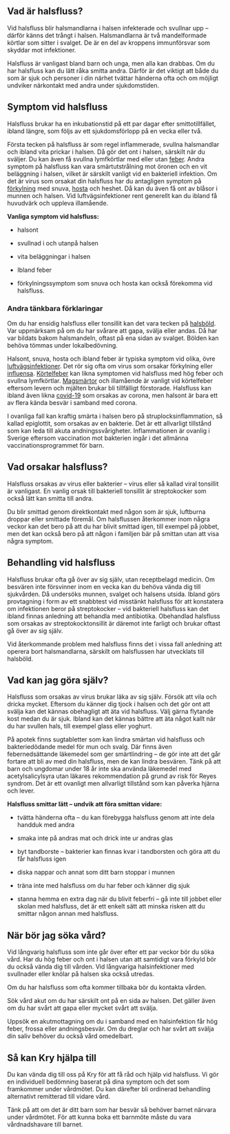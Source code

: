 Vad är halsfluss?
-----------------

Vid halsfluss blir halsmandlarna i halsen infekterade och svullnar upp – därför känns det trångt i halsen. Halsmandlarna är två mandelformade körtlar som sitter i svalget. De är en del av kroppens immunförsvar som skyddar mot infektioner.

Halsfluss är vanligast bland barn och unga, men alla kan drabbas. Om du har halsfluss kan du lätt råka smitta andra. Därför är det viktigt att både du som är sjuk och personer i din närhet tvättar händerna ofta och om möjligt undviker närkontakt med andra under sjukdomstiden.

Symptom vid halsfluss
---------------------

Halsfluss brukar ha en inkubationstid på ett par dagar efter smittotillfället, ibland längre, som följs av ett sjukdomsförlopp på en vecka eller två.

Första tecken på halsfluss är som regel inflammerade, svullna halsmandlar och ibland vita prickar i halsen. Då gör det ont i halsen, särskilt när du sväljer. Du kan även få svullna lymfkörtlar med eller utan [feber](https://www.kry.se/fakta/infektioner/feber/ "feber"). Andra symptom på halsfluss kan vara smärtutstrålning mot öronen och en vit beläggning i halsen, vilket är särskilt vanligt vid en bakteriell infektion. Om det är virus som orsakat din halsfluss har du antagligen symptom på [förkylning](https://www.kry.se/fakta/infektioner/forkylning/ "forkylning") med snuva, [hosta](https://www.kry.se/fakta/infektioner/hosta/ "hosta") och heshet. Då kan du även få ont av blåsor i munnen och halsen. Vid luftvägsinfektioner rent generellt kan du ibland få huvudvärk och uppleva illamående.

**Vanliga symptom vid halsfluss:**

*   halsont
    
*   svullnad i och utanpå halsen
    
*   vita beläggningar i halsen
    
*   Ibland feber
    
*   förkylningssymptom som snuva och hosta kan också förekomma vid halsfluss.
    

### Andra tänkbara förklaringar

Om du har ensidig halsfluss eller tonsillit kan det vara tecken på [halsböld](https://www.kry.se/fakta/infektioner/halsbold/ "halsbold"). Var uppmärksam på om du har svårare att gapa, svälja eller andas. Då har var bildats bakom halsmandeln, oftast på ena sidan av svalget. Bölden kan behöva tömmas under lokalbedövning.

Halsont, snuva, hosta och ibland feber är typiska symptom vid olika, övre [luftvägsinfektioner](https://www.kry.se/fakta/infektioner/luftvagsinfektioner/ "luftvagsinfektioner"). Det rör sig ofta om virus som orsakar förkylning eller [influensa](https://www.kry.se/fakta/infektioner/influensa/ "influensa"). [Körtelfeber](https://www.kry.se/fakta/oron-nasa-hals/kortelfeber/ "kortelfeber") kan likna symptomen vid halsfluss med hög feber och svullna lymfkörtlar. [Magsmärtor](https://www.kry.se/fakta/mage-och-tarm/ont-i-magen/ "magsmartor") och illamående är vanligt vid körtelfeber eftersom levern och mjälten brukar bli tillfälligt förstorade. Halsfluss kan ibland även likna [covid-19](https://www.kry.se/fakta/infektioner/coronavirus/ "covid-19") som orsakas av corona, men halsont är bara ett av flera kända besvär i samband med corona.

I ovanliga fall kan kraftig smärta i halsen bero på struplocksinflammation, så kallad epiglottit, som orsakas av en bakterie. Det är ett allvarligt tillstånd som kan leda till akuta andningssvårigheter. Inflammationen är ovanlig i Sverige eftersom vaccination mot bakterien ingår i det allmänna vaccinationsprogrammet för barn.

Vad orsakar halsfluss?
----------------------

Halsfluss orsakas av virus eller bakterier – virus eller så kallad viral tonsillit är vanligast. En vanlig orsak till bakteriell tonsillit är streptokocker som också lätt kan smitta till andra.

Du blir smittad genom direktkontakt med någon som är sjuk, luftburna droppar eller smittade föremål. Om halsflussen återkommer inom några veckor kan det bero på att du har blivit smittad igen, till exempel på jobbet, men det kan också bero på att någon i familjen bär på smittan utan att visa några symptom.

Behandling vid halsfluss
------------------------

Halsfluss brukar ofta gå över av sig själv, utan receptbelagd medicin. Om besvären inte försvinner inom en vecka kan du behöva vända dig till sjukvården. Då undersöks munnen, svalget och halsens utsida. Ibland görs provtagning i form av ett snabbtest vid misstänkt halsfluss för att konstatera om infektionen beror på streptokocker – vid bakteriell halsfluss kan det ibland finnas anledning att behandla med antibiotika. Obehandlad halsfluss som orsakas av streptokocktonsillit är däremot inte farligt och brukar oftast gå över av sig själv.

Vid återkommande problem med halsfluss finns det i vissa fall anledning att operera bort halsmandlarna, särskilt om halsflussen har utvecklats till halsböld.

Vad kan jag göra själv?
-----------------------

Halsfluss som orsakas av virus brukar läka av sig själv. Försök att vila och dricka mycket. Eftersom du känner dig tjock i halsen och det gör ont att svälja kan det kännas obehagligt att äta vid halsfluss. Välj gärna flytande kost medan du är sjuk. Ibland kan det kännas bättre att äta något kallt när du har svullen hals, till exempel glass eller yoghurt.

På apotek finns sugtabletter som kan lindra smärtan vid halsfluss och bakteriedödande medel för mun och svalg. Där finns även febernedsättande läkemedel som ger smärtlindring – de gör inte att det går fortare att bli av med din halsfluss, men de kan lindra besvären. Tänk på att barn och ungdomar under 18 år inte ska använda läkemedel med acetylsalicylsyra utan läkares rekommendation på grund av risk för Reyes syndrom. Det är ett ovanligt men allvarligt tillstånd som kan påverka hjärna och lever.

**Halsfluss smittar lätt – undvik att föra smittan vidare:**

*   tvätta händerna ofta – du kan förebygga halsfluss genom att inte dela handduk med andra
    
*   smaka inte på andras mat och drick inte ur andras glas
    
*   byt tandborste – bakterier kan finnas kvar i tandborsten och göra att du får halsfluss igen
    
*   diska nappar och annat som ditt barn stoppar i munnen
    
*   träna inte med halsfluss om du har feber och känner dig sjuk
    
*   stanna hemma en extra dag när du blivit feberfri – gå inte till jobbet eller skolan med halsfluss, det är ett enkelt sätt att minska risken att du smittar någon annan med halsfluss.
    

När bör jag söka vård?
----------------------

Vid långvarig halsfluss som inte går över efter ett par veckor bör du söka vård. Har du hög feber och ont i halsen utan att samtidigt vara förkyld bör du också vända dig till vården. Vid långvariga halsinfektioner med svullnader eller knölar på halsen ska också utredas.

Om du har halsfluss som ofta kommer tillbaka bör du kontakta vården.

Sök vård akut om du har särskilt ont på en sida av halsen. Det gäller även om du har svårt att gapa eller mycket svårt att svälja.

Uppsök en akutmottagning om du i samband med en halsinfektion får hög feber, frossa eller andningsbesvär. Om du dreglar och har svårt att svälja din saliv behöver du också vård omedelbart.

Så kan Kry hjälpa till
----------------------

Du kan vända dig till oss på Kry för att få råd och hjälp vid halsfluss. Vi gör en individuell bedömning baserat på dina symptom och det som framkommer under vårdmötet. Du kan därefter bli ordinerad behandling alternativt remitterad till vidare vård.

Tänk på att om det är ditt barn som har besvär så behöver barnet närvara under vårdmötet. För att kunna boka ett barnmöte måste du vara vårdnadshavare till barnet.